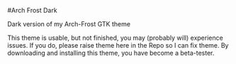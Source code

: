 #Arch Frost Dark

Dark version of my Arch-Frost GTK theme

This theme is usable, but not finished, you may (probably will) 
experience issues. If you do, please raise theme here in the Repo so
I can fix theme. By downloading and installing this theme, you have
become a beta-tester.
